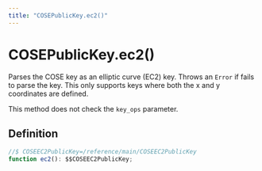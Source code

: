 ```yaml
---
title: "COSEPublicKey.ec2()"
---
```


# COSEPublicKey.ec2()

Parses the COSE key as an elliptic curve (EC2) key. Throws an `Error` if fails to parse the key. This only supports keys where both the x and y coordinates are defined.

This method does not check the `key_ops` parameter.

## Definition

```ts
//$ COSEEC2PublicKey=/reference/main/COSEEC2PublicKey
function ec2(): $$COSEEC2PublicKey;
```
